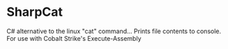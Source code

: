 # SharpCat
 C# alternative to the linux "cat" command... Prints file contents to console. For use with Cobalt Strike's Execute-Assembly
